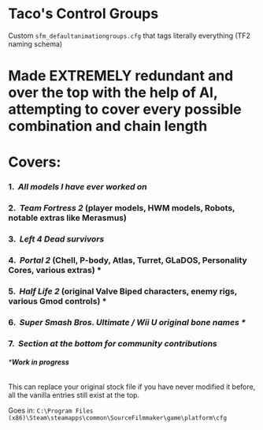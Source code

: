 # Taco's Control Groups
Custom ``sfm_defaultanimationgroups.cfg`` that tags literally everything (TF2 naming schema)
# Made EXTREMELY redundant and over the top with the help of AI, attempting to cover every possible combination and chain length

# Covers:

### 1.  _All models I have ever worked on_
### 2.  _Team Fortress 2_ (player models, HWM models, Robots, notable extras like Merasmus)
### 3.  _Left 4 Dead survivors_
### 4.  _Portal 2_ (Chell, P-body, Atlas, Turret, GLaDOS, Personality Cores, various extras) *
### 5.  _Half Life 2_ (original Valve Biped characters, enemy rigs, various Gmod controls) *
### 6.  _Super Smash Bros. Ultimate / Wii U original bone names *_
### 7.  _Section at the bottom for community contributions_

###### ***Work in progress**

This can replace your original stock file if you have never modified it before, all the vanilla entries still exist at the top.

Goes in: ``C:\Program Files (x86)\Steam\steamapps\common\SourceFilmmaker\game\platform\cfg``
